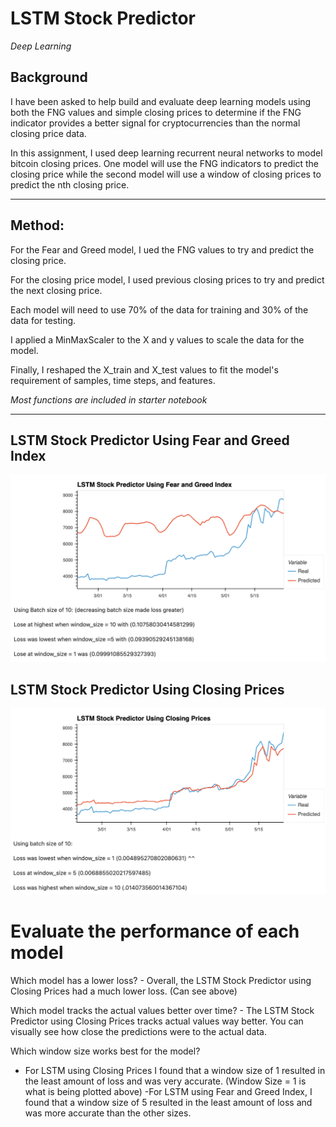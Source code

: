 # LSTM Stock Predictor
*Deep Learning*

## Background 
I have been asked to help build and evaluate deep learning models using both the FNG values and simple closing prices to determine if the FNG indicator provides a better signal for cryptocurrencies than the normal closing price data.

In this assignment, I used deep learning recurrent neural networks to model bitcoin closing prices. One model will use the FNG indicators to predict the closing price while the second model will use a window of closing prices to predict the nth closing price.

---
## Method: 
 
For the Fear and Greed model, I ued the FNG values to try and predict the closing price. 

For the closing price model, I used previous closing prices to try and predict the next closing price. 

Each model will need to use 70% of the data for training and 30% of the data for testing.

I applied a MinMaxScaler to the X and y values to scale the data for the model.

Finally, I reshaped the X_train and X_test values to fit the model's requirement of samples, time steps, and features. 

 *Most functions are included in starter notebook* 

---
## LSTM Stock Predictor Using Fear and Greed Index 
![lstm_greed.png](Images/lstm_greed.png)

## LSTM Stock Predictor Using Closing Prices
![lstm_close.png](Images/lstm_close.png)

# Evaluate the performance of each model
Which model has a lower loss? - Overall, the LSTM Stock Predictor using Closing Prices had a much lower loss. (Can see above)

Which model tracks the actual values better over time? - The LSTM Stock Predictor using Closing Prices tracks actual values way better. You can visually see how close the predictions were to the actual data.

Which window size works best for the model? 

- For LSTM using Closing Prices I found that a window size of 1 resulted in the least amount of loss and was very accurate. (Window Size = 1 is what is being plotted above)
-For LSTM using Fear and Greed Index, I found that a window size of 5 resulted in the least amount of loss and was more accurate than the other sizes. 
